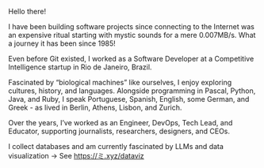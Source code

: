Hello there!

I have been building software projects since connecting to the Internet was an expensive ritual starting with mystic sounds for a mere 0.007MB/s. What a journey it has been since 1985!

Even before Git existed, I worked as a Software Developer at a Competitive Intelligence startup in Rio de Janeiro, Brazil.

Fascinated by “biological machines” like ourselves, I enjoy exploring cultures, history, and languages. Alongside programming in Pascal, Python, Java, and Ruby, I speak Portuguese, Spanish, English, some German, and Greek - as lived in Berlin, Athens, Lisbon, and Zurich.

Over the years, I’ve worked as an Engineer, DevOps, Tech Lead, and Educator, supporting journalists, researchers, designers, and CEOs.

I collect databases and am currently fascinated by LLMs and data visualization → See https://ミ.xyz/dataviz
